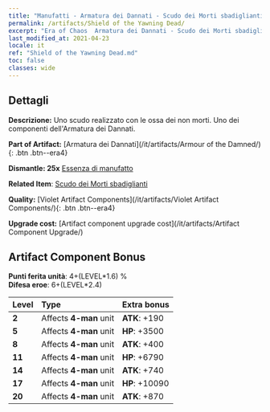 ```yaml
---
title: "Manufatti - Armatura dei Dannati - Scudo dei Morti sbadiglianti"
permalink: /artifacts/Shield of the Yawning Dead/
excerpt: "Era of Chaos  Armatura dei Dannati - Scudo dei Morti sbadiglianti. Uno scudo realizzato con le ossa dei non morti. Uno dei componenti dell'Armatura dei Dannati."
last_modified_at: 2021-04-23
locale: it
ref: "Shield of the Yawning Dead.md"
toc: false
classes: wide
---
```




## Dettagli

 **Descrizione:** Uno scudo realizzato con le ossa dei non morti. Uno dei componenti dell'Armatura dei Dannati.

 **Part of Artifact:** [Armatura dei Dannati](/it/artifacts/Armour of the Damned/){: .btn .btn--era4}

 **Dismantle: 25x** [Essenza di manufatto](/ItemsIT/con_905/)

 **Related Item**: [Scudo dei Morti sbadiglianti](/ItemsIT/art_122/)

 **Quality:** [Violet Artifact Components](/it/artifacts/Violet Artifact Components/){: .btn .btn--era4}

 **Upgrade cost:** [Artifact component upgrade cost](/it/artifacts/Artifact Component Upgrade/)

## Artifact Component Bonus

  **Punti ferita unità**: 4+(LEVEL\*1.6) %<br/>**Difesa eroe**: 6+(LEVEL\*2.4)

  |  Level  | Type |    Extra bonus  | 
  |:--------|:-----|:----------------| 
  | **2** | Affects **4-man** unit | **ATK**: +190 | 
  | **5** | Affects **4-man** unit | **HP**: +3500 | 
  | **8** | Affects **4-man** unit | **ATK**: +400 | 
  | **11** | Affects **4-man** unit | **HP**: +6790 | 
  | **14** | Affects **4-man** unit | **ATK**: +740 | 
  | **17** | Affects **4-man** unit | **HP**: +10090 | 
  | **20** | Affects **4-man** unit | **ATK**: +870 | 
